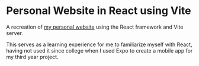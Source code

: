 # Personal Website in React using Vite

A recreation of [my personal website](https://github.com/dairefinn/dairefinn.github.io) using the React framework and Vite server.

This serves as a learning experience for me to familiarize myself with React, having not used it since college when I used Expo to create a mobile app for my third year project.
